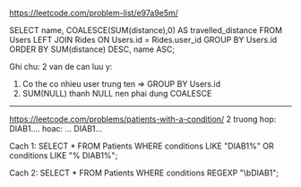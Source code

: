 https://leetcode.com/problem-list/e97a9e5m/

SELECT name, COALESCE(SUM(distance),0) AS travelled_distance
FROM Users LEFT JOIN Rides ON Users.id = Rides.user_id GROUP BY Users.id ORDER BY SUM(distance) DESC, name ASC;

Ghi chu: 2 van de can luu y:
1) Co the co nhieu user trung ten => GROUP BY Users.id
2) SUM(NULL) thanh NULL nen phai dung COALESCE

-------------------------------------------------------------------------
https://leetcode.com/problems/patients-with-a-condition/
2 truong hop:
DIAB1....
hoac:
... DIAB1...

Cach 1:
SELECT * FROM Patients WHERE conditions LIKE "DIAB1%" OR conditions LIKE "% DIAB1%";

Cach 2:
SELECT * FROM Patients WHERE conditions REGEXP "\\bDIAB1";
